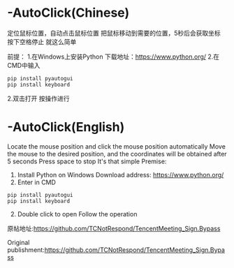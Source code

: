 # -AutoClick(Chinese)
定位鼠标位置，自动点击鼠标位置
把鼠标移动到需要的位置，5秒后会获取坐标
按下空格停止
就这么简单

前提：
1.在Windows上安装Python
下载地址：https://www.python.org/
2.在CMD中输入
```
pip install pyautogui
pip install keyboard
```
2.双击打开
按操作进行


# -AutoClick(English)
Locate the mouse position and click the mouse position automatically
Move the mouse to the desired position, and the coordinates will be obtained after 5 seconds
Press space to stop
It's that simple
Premise:
1. Install Python on Windows
Download address: https://www.python.org/
2. Enter in CMD
```
pip install pyautogui
pip install keyboard
```
2. Double click to open
Follow the operation

原帖地址:https://github.com/TCNotRespond/TencentMeeting_Sign.Bypass


Original publishment:https://github.com/TCNotRespond/TencentMeeting_Sign.Bypass
